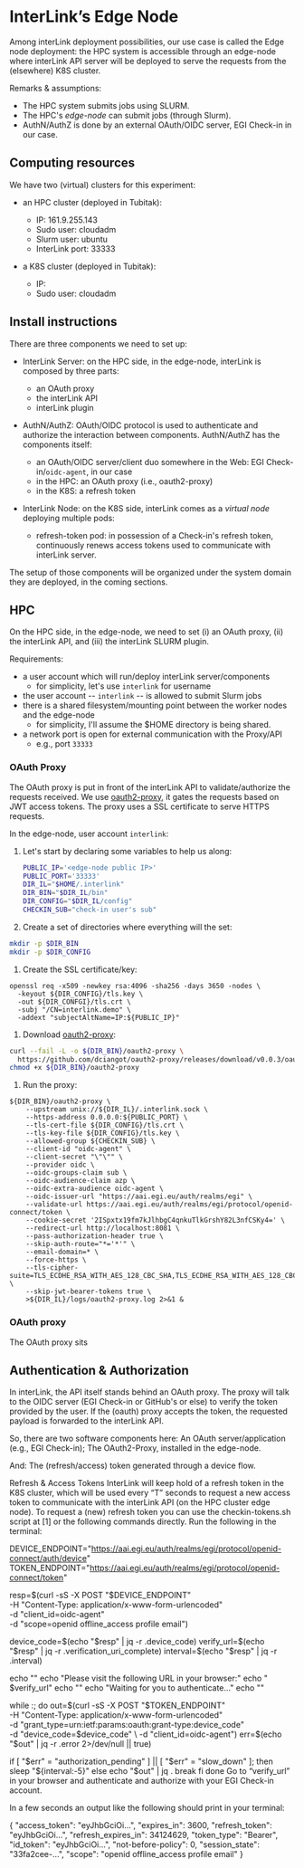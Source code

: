 # InterLink’s Edge Node

Among interLink deployment possibilities, our use case is called the Edge node deployment: the HPC system is accessible through an edge-node where interLink API server will be deployed to serve the requests from the (elsewhere) K8S cluster.

Remarks & assumptions:

- The HPC system submits jobs using SLURM.
- The HPC's _edge-node_ can submit jobs (through Slurm).
- AuthN/AuthZ is done by an external OAuth/OIDC server, EGI Check-in in our case.


## Computing resources

We have two (virtual) clusters for this experiment:

- an HPC cluster (deployed in Tubitak):
  - IP: 161.9.255.143
  - Sudo user: cloudadm
  - Slurm user: ubuntu
  - InterLink port: 33333

- a K8S cluster (deployed in Tubitak):
  - IP:
  - Sudo user: cloudadm

## Install instructions

There are three components we need to set up:

- InterLink Server: on the HPC side, in the edge-node, interLink is composed
  by three parts:
  - an OAuth proxy
  - the interLink API
  - interLink plugin

- AuthN/AuthZ: OAuth/OIDC protocol is used to authenticate and authorize the 
  interaction between components. AuthN/AuthZ has the components itself:
  - an OAuth/OIDC server/client duo somewhere in the Web: EGI Check-in/`oidc-agent`, in our case
  - in the HPC: an OAuth proxy (i.e., oauth2-proxy)
  - in the K8S: a refresh token

- InterLink Node: on the K8S side, interLink comes as a _virtual node_ 
  deploying multiple pods:
  - refresh-token pod: in possession of a Check-in's refresh token, continuously
    renews access tokens used to communicate with interLink server.

The setup of those components will be organized under the system domain they
are deployed, in the coming sections.

## HPC

On the HPC side, in the edge-node, we need to set (i) an OAuth proxy,
(ii) the interLink API, and (iii) the interLink SLURM plugin.

Requirements:

- a user account which will run/deploy interLink server/components
  - for simplicity, let's use `interlink` for username
- the user account -- `interlink` -- is allowed to submit Slurm jobs
- there is a shared filesystem/mounting point between the worker nodes
  and the edge-node
  - for simplicity, I'll assume the $HOME directory is being shared.
- a network port is open for external communication with the Proxy/API
  - e.g., port `33333`

### OAuth Proxy
[oauth2-proxy]: https://github.com/oauth2-proxy/oauth2-proxy

The OAuth proxy is put in front of the interLink API to validate/authorize the
requests received. We use [oauth2-proxy][], it gates the requests based
on JWT access tokens. The proxy uses a SSL certificate to serve HTTPS requests.

In the edge-node, user account `interlink`:

1. Let's start by declaring some variables to help us along:

   ```bash
   PUBLIC_IP='<edge-node public IP>'
   PUBLIC_PORT='33333'
   DIR_IL="$HOME/.interlink"
   DIR_BIN="$DIR_IL/bin"
   DIR_CONFIG="$DIR_IL/config"
   CHECKIN_SUB="check-in user's sub"
   ```

1. Create a set of directories where everything will the set:

  ```bash
  mkdir -p $DIR_BIN 
  mkdir -p $DIR_CONFIG
  ```

1. Create the SSL certificate/key:

  ```
  openssl req -x509 -newkey rsa:4096 -sha256 -days 3650 -nodes \
    -keyout ${DIR_CONFIG}/tls.key \
    -out ${DIR_CONFGI}/tls.crt \
    -subj "/CN=interlink.demo" \
    -addext "subjectAltName=IP:${PUBLIC_IP}"
  ```

1. Download [oauth2-proxy][]:

  ```bash
  curl --fail -L -o ${DIR_BIN}/oauth2-proxy \
    https://github.com/dciangot/oauth2-proxy/releases/download/v0.0.3/oauth2-proxy_Linux_amd64
  chmod +x ${DIR_BIN}/oauth2-proxy
  ```

1. Run the proxy:

  ```
  ${DIR_BIN}/oauth2-proxy \
      --upstream unix://${DIR_IL}/.interlink.sock \
      --https-address 0.0.0.0:${PUBLIC_PORT} \
      --tls-cert-file ${DIR_CONFIG}/tls.crt \
      --tls-key-file ${DIR_CONFIG}/tls.key \
      --allowed-group ${CHECKIN_SUB} \
      --client-id "oidc-agent" \
      --client-secret "\"\"" \
      --provider oidc \
      --oidc-groups-claim sub \
      --oidc-audience-claim azp \
      --oidc-extra-audience oidc-agent \
      --oidc-issuer-url "https://aai.egi.eu/auth/realms/egi" \
      --validate-url https://aai.egi.eu/auth/realms/egi/protocol/openid-connect/token \
      --cookie-secret '2ISpxtx19fm7kJlhbgC4qnkuTlkGrshY82L3nfCSKy4=' \
      --redirect-url http://localhost:8081 \
      --pass-authorization-header true \
      --skip-auth-route="*='*'" \
      --email-domain=* \
      --force-https \
      --tls-cipher-suite=TLS_ECDHE_RSA_WITH_AES_128_CBC_SHA,TLS_ECDHE_RSA_WITH_AES_128_CBC_SHA,TLS_ECDHE_RSA_WITH_AES_128_GCM_SHA256,TLS_ECDHE_RSA_WITH_AES_256_CBC_SHA,TLS_ECDHE_RSA_WITH_AES_256_GCM_SHA384,TLS_ECDHE_RSA_WITH_CHACHA20_POLY1305_SHA256,TLS_RSA_WITH_AES_128_CBC_SHA,TLS_RSA_WITH_AES_128_GCM_SHA256,TLS_RSA_WITH_AES_256_CBC_SHA,TLS_RSA_WITH_AES_256_GCM_SHA384 \
      --skip-jwt-bearer-tokens true \
      >${DIR_IL}/logs/oauth2-proxy.log 2>&1 &
  ```

### OAuth proxy

The OAuth proxy sits 

## Authentication & Authorization

In interLink, the API itself stands behind an OAuth proxy. The proxy will talk to the OIDC server (EGI Check-in or GitHub's or else) to verify the token provided by the user. If the (oauth) proxy accepts the token, the requested payload is forwarded to the interLink API.

So, there are two software components here:
An OAuth server/application (e.g., EGI Check-in);
The OAuth2-Proxy, installed in the edge-node.

And:
The (refresh/access) token generated through a device flow.

Refresh & Access Tokens
InterLink will keep hold of a refresh token in the K8S cluster, which will be used every “T” seconds to request a new access token to communicate with the interLink API (on the HPC cluster edge node).
To request a (new) refresh token you can use the checkin-tokens.sh script at [1] or the following commands directly.
Run the following in the terminal:

DEVICE_ENDPOINT="<https://aai.egi.eu/auth/realms/egi/protocol/openid-connect/auth/device>"
TOKEN_ENDPOINT="<https://aai.egi.eu/auth/realms/egi/protocol/openid-connect/token>"

resp=$(curl -sS -X POST "$DEVICE_ENDPOINT" \
  -H "Content-Type: application/x-www-form-urlencoded" \
  -d "client_id=oidc-agent" \
  -d "scope=openid offline_access profile email")

device_code=$(echo "$resp" | jq -r .device_code)
verify_url=$(echo "$resp"  | jq -r .verification_uri_complete)
interval=$(echo "$resp"    | jq -r .interval)

echo ""
echo "Please visit the following URL in your browser:"
echo "    $verify_url"
echo ""
echo "Waiting for you to authenticate..."
echo ""

while :; do
  out=$(curl -sS -X POST "$TOKEN_ENDPOINT" \
    -H "Content-Type: application/x-www-form-urlencoded" \
    -d "grant_type=urn:ietf:params:oauth:grant-type:device_code" \
    -d "device_code=$device_code" \
    -d "client_id=oidc-agent")
  err=$(echo "$out" | jq -r .error 2>/dev/null || true)

  if [ "$err" = "authorization_pending" ] || [ "$err" = "slow_down" ]; then
    sleep "${interval:-5}"
  else
    echo "$out" | jq .
    break
  fi
done
Go to “verify_url” in your browser and authenticate and authorize with your EGI Check-in account.

In a few seconds an output like the following should print in your terminal:

{
  "access_token": "eyJhbGciOi...",
  "expires_in": 3600,
  "refresh_token": "eyJhbGciOi...",
  "refresh_expires_in": 34124629,
  "token_type": "Bearer",
  "id_token": "eyJhbGciOi...",
  "not-before-policy": 0,
  "session_state": "33fa2cee-...",
  "scope": "openid offline_access profile email"
}
